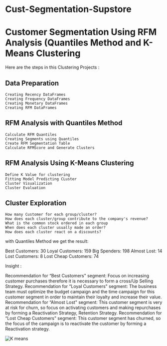 # Cust-Segmentation-Supstore


# Customer Segmentation Using RFM Analysis (Quantiles Method and K-Means Clustering

Here are the steps in this Clustering Projects :

   ## Data Preparation

    Creating Recency DataFrames
    Creating Frequency DataFrames
    Creating Monetary DataFrames
    Creating RFM DataFrames

   ## RFM Analysis with Quantiles Method

    Calculate RFM Quantiles
    Creating Segments using Quantiles
    Create RFM Segmentation Table
    Calculate RFMScore and Generate Clusters

   ## RFM Analysis Using K-Means Clustering

    Define K Value for clustering
    Fitting Model Predicting CLuster
    Cluster Visualization
    Cluster Evaluation

  ## Cluster Exploration

    How many Customer for each group/cluster?
    How does each cluster/group contribute to the company's revenue?
    What is the common stock ordered in each group
    When does each cluster usually made an order?
    How does each cluster react on a discounts?

with Quantiles Method we get the result:

Best Customers:  30
Loyal Customers:  159
Big Spenders:  198
Almost Lost:  14
Lost Customers:  8
Lost Cheap Customers:  74


Insight :

Recommendation for “Best Customers" segment: Focus on increasing customer purchases therefore it is necessary to form a cross/Up Selling Strategy.
Recommendation for “Loyal Customers" segment: The business team must optimize the budget campaign and the time campaign for this customer segment in order to maintain their loyalty and increase their value.
Recommendation for “Almost Lost" segment: This customer segment is very at risk for churn, so focus on activating customers and making repurchases by forming a Reactivation Strategy, Retention Strategy.
Recommendation for “Lost Cheap Customers" segment: This customer segment has churned, so the focus of the campaign is to reactivate the customer by forming a Reactivation strategy.

![K means](https://user-images.githubusercontent.com/101268442/174449418-73705f74-3edc-400e-b04c-edd1599da935.png)

